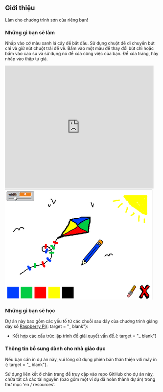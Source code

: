 ## Giới thiệu

Làm cho chương trình sơn của riêng bạn!

### Những gì bạn sẽ làm

Nhấp vào cờ màu xanh lá cây để bắt đầu. Sử dụng chuột để di chuyển bút chì và giữ nút chuột trái để vẽ. Bấm vào một màu để thay đổi bút chì hoặc bấm vào cao su và sử dụng nó để xóa công việc của bạn. Để xóa trang, hãy nhấp vào thập tự giá.

<div class="scratch-preview">
  <iframe allowtransparency="true" width="485" height="402" src="https://scratch.mit.edu/projects/embed/63473366/?autostart=false" frameborder="0"></iframe>
  <img src="images/paint-final.png">
</div>

### Những gì bạn sẽ học

Dự án này bao gồm các yếu tố từ các chuỗi sau đây của chương trình giảng dạy số [Raspberry Pi](http://rpf.io/curriculum){: target = "_ blank"}:

+ [Kết hợp các cấu trúc lập trình để giải quyết vấn đề.](https://www.raspberrypi.org/curriculum/programming/builder){: target = "_ blank"}

### Thông tin bổ sung dành cho nhà giáo dục

Nếu bạn cần in dự án này, vui lòng sử dụng phiên bản thân thiện với máy in [](https://projects.raspberrypi.org/en/projects/paint-box/print){: target = "_ blank"}.

Sử dụng liên kết ở chân trang để truy cập vào repo GitHub cho dự án này, chứa tất cả các tài nguyên (bao gồm một ví dụ đã hoàn thành dự án) trong thư mục 'en / resources'.